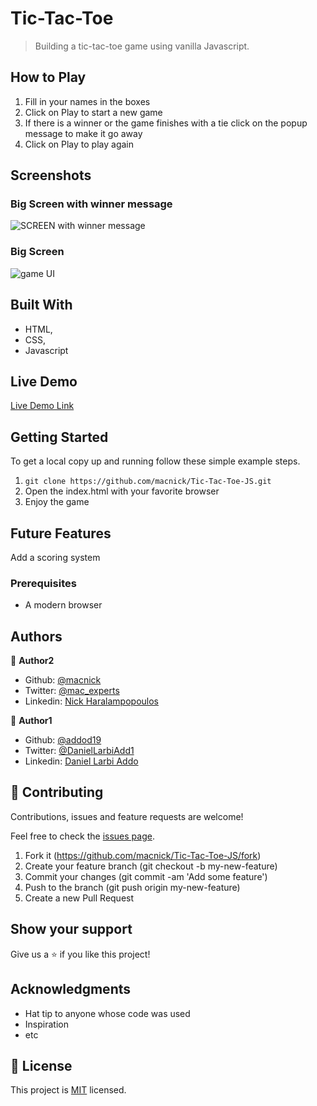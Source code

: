 # Tic-Tac-Toe 

> Building a tic-tac-toe game using vanilla Javascript.

## How to Play

1. Fill in your names in the boxes
2. Click on Play to start a new game
3. If there is a winner or the game finishes with a tie click on the popup message to make it go away
4. Click on Play to play again


## Screenshots

### Big Screen with winner message
<img src="assets/images/tic2.PNG" alt="SCREEN with winner message" >

### Big Screen
<img src="assets/images/tic.PNG" alt="game UI" >


## Built With

- HTML,
- CSS,
- Javascript

## Live Demo

[Live Demo Link](https://macnick.github.io/Tic-Tac-Toe-JS/)


## Getting Started

To get a local copy up and running follow these simple example steps.

1. ``` git clone https://github.com/macnick/Tic-Tac-Toe-JS.git ```
2. Open the index.html with your favorite browser
3. Enjoy the game

## Future Features

Add a scoring system

### Prerequisites

- A modern browser

## Authors

👤 **Author2**

- Github: [@macnick](https://github.com/macnick)
- Twitter: [@mac_experts](https://twitter.com/mac_experts)
- Linkedin: [Nick Haralampopoulos](https://www.linkedin.com/in/nick-haralampopoulos/)

👤 **Author1**

- Github: [@addod19](https://github.com/addod19)
- Twitter: [@DanielLarbiAdd1](https://twitter.com/DanielLarbiAdd1)
- Linkedin: [Daniel Larbi Addo](https://linkedin.com/in/daniel-larbi-addo-9738b0128/)


## 🤝 Contributing

Contributions, issues and feature requests are welcome!

Feel free to check the [issues page](https://github.com/macnick/Tic-Tac-Toe-JS/issues).


1. Fork it (https://github.com/macnick/Tic-Tac-Toe-JS/fork)
2. Create your feature branch (git checkout -b my-new-feature)
3. Commit your changes (git commit -am 'Add some feature')
4. Push to the branch (git push origin my-new-feature)
5. Create a new Pull Request

## Show your support

Give us a ⭐️ if you like this project!

## Acknowledgments

- Hat tip to anyone whose code was used
- Inspiration
- etc

## 📝 License

This project is [MIT](lic.url) licensed.

